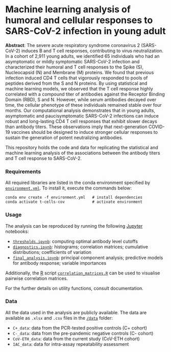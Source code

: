 # Machine learning analysis of humoral and cellular responses to SARS-CoV-2 infection in young adult

**Abstract**: The severe acute respiratory syndrome coronavirus 2 (SARS-CoV-2) induces B and T cell responses, 
contributing to virus neutralization. In a cohort of 2,911 young adults, we identified 65 individuals who had an 
asymptomatic or mildly symptomatic SARS-CoV-2 infection and characterized their humoral and T cell responses to the 
Spike (S), Nucleocapsid (N) and Membrane (M) proteins. We found that previous infection induced CD4 T cells that 
vigorously responded to pools of peptides derived from the S and N proteins. By using statistical and machine learning 
models, we observed that the T cell response highly correlated with a compound titer of antibodies against the Receptor 
Binding Domain (RBD), S and N. However, while serum antibodies decayed over time, the cellular phenotype of these 
individuals remained stable over four months. Our computational analysis demonstrates that in young adults, asymptomatic 
and paucisymptomatic SARS-CoV-2 infections can induce robust and long-lasting CD4 T cell responses that exhibit slower 
decays than antibody titers. These observations imply that next-generation COVID-19 vaccines should be designed to induce 
stronger cellular responses to sustain the generation of potent neutralizing antibodies.

This repository holds the code and data for replicating the statistical and machine learning analysis of the associations 
between the antibody titers and T cell response to SARS-CoV-2.

### Requirements

All required libraries are listed in the conda environment specified by [`environment.yml`](/environment.yml). 
To install it, execute the commands below:
```
conda env create -f environment.yml   # install dependencies
conda activate t-cells-cov            # activate environment
```

### Usage

The analysis can be reproduced by running the following [Jupyter](https://jupyter.org/) notebooks:
- [`thresholds.ipynb`](/thresholds.ipynb): computing optimal antibody level cutoffs
- [`diagnostics.ipynb`](/diagnostics.ipynb): histograms; correlation matrices; cumulative distributions; coefficients of variation
- [`final_analysis.ipynb`](/final_analysis.ipynb): principal component analysis; predictive models for antibody response; variable importances

Additionally, the [R](https://www.r-project.org/) script [`correlation_matrices.R`](/correlation_matrices.R) can be used to visualise pairwise correlation matrices.

For the further details on utility functions, consult documentation.

### Data

All the data used in the analysis are publicly available. The data are available as `.xlsx` and  `.csv` files in the [`/data`](/data/) folder:
- `C+_data`: data from the PCR-tested positive controls (C+ cohort)
- `C-_data`: data from the pre-pandemic negative controls (C- cohort)
- `CoV-ETH_data`: data from the current study (CoV-ETH cohort)
- `IAC_data`: data for intra-assay repeatability assessment